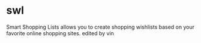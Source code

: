 swl
===

Smart Shopping Lists allows you to create shopping wishlists based on your favorite online shopping sites.
edited by vin
